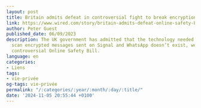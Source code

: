 ```yaml
---
layout: post
title: Britain admits defeat in controversial fight to break encryption
link: https://www.wired.com/story/britain-admits-defeat-online-safety-bill-encryption
author: Peter Guest
published_date: 06/09/2023
description: The UK government has admitted that the technology needed to securely
  scan encrypted messages sent on Signal and WhatsApp doesn’t exist, weakening its
  controversial Online Safety Bill.
language: en
categories:
- Liens
tags:
- vie-privée
og-tags: vie-privée
permalink: "/:categories/:year/:month/:day/:title/"
date: '2024-11-05 20:55:44 +0100'
---
```

